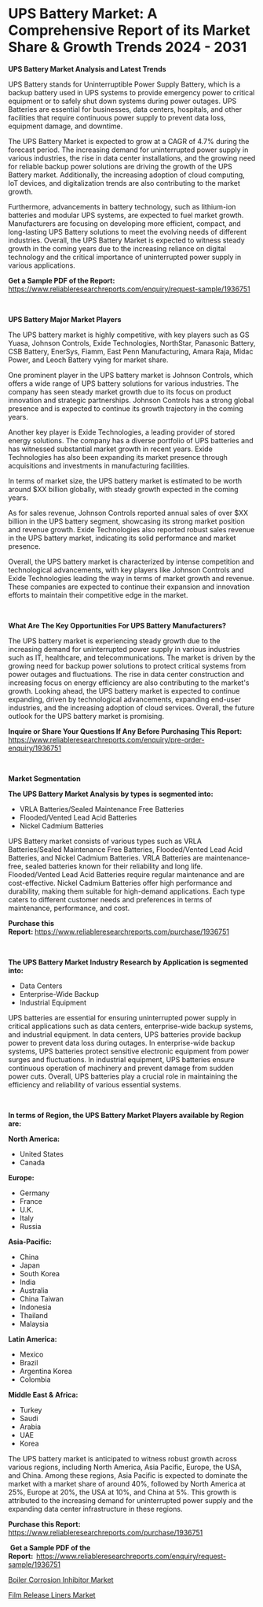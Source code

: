 <p><h1>UPS Battery Market: A Comprehensive Report of its Market Share & Growth Trends 2024 - 2031</h1></p><p><strong>UPS Battery Market Analysis and Latest Trends</strong></p>
<p><p>UPS Battery stands for Uninterruptible Power Supply Battery, which is a backup battery used in UPS systems to provide emergency power to critical equipment or to safely shut down systems during power outages. UPS Batteries are essential for businesses, data centers, hospitals, and other facilities that require continuous power supply to prevent data loss, equipment damage, and downtime.</p><p>The UPS Battery Market is expected to grow at a CAGR of 4.7% during the forecast period. The increasing demand for uninterrupted power supply in various industries, the rise in data center installations, and the growing need for reliable backup power solutions are driving the growth of the UPS Battery market. Additionally, the increasing adoption of cloud computing, IoT devices, and digitalization trends are also contributing to the market growth.</p><p>Furthermore, advancements in battery technology, such as lithium-ion batteries and modular UPS systems, are expected to fuel market growth. Manufacturers are focusing on developing more efficient, compact, and long-lasting UPS Battery solutions to meet the evolving needs of different industries. Overall, the UPS Battery Market is expected to witness steady growth in the coming years due to the increasing reliance on digital technology and the critical importance of uninterrupted power supply in various applications.</p></p>
<p><strong>Get a Sample PDF of the Report:&nbsp;</strong> <a href="https://www.reliableresearchreports.com/enquiry/request-sample/1936751">https://www.reliableresearchreports.com/enquiry/request-sample/1936751</a></p>
<p>&nbsp;</p>
<p><strong>UPS Battery Major Market Players</strong></p>
<p><p>The UPS battery market is highly competitive, with key players such as GS Yuasa, Johnson Controls, Exide Technologies, NorthStar, Panasonic Battery, CSB Battery, EnerSys, Fiamm, East Penn Manufacturing, Amara Raja, Midac Power, and Leoch Battery vying for market share. </p><p>One prominent player in the UPS battery market is Johnson Controls, which offers a wide range of UPS battery solutions for various industries. The company has seen steady market growth due to its focus on product innovation and strategic partnerships. Johnson Controls has a strong global presence and is expected to continue its growth trajectory in the coming years.</p><p>Another key player is Exide Technologies, a leading provider of stored energy solutions. The company has a diverse portfolio of UPS batteries and has witnessed substantial market growth in recent years. Exide Technologies has also been expanding its market presence through acquisitions and investments in manufacturing facilities.</p><p>In terms of market size, the UPS battery market is estimated to be worth around $XX billion globally, with steady growth expected in the coming years. </p><p>As for sales revenue, Johnson Controls reported annual sales of over $XX billion in the UPS battery segment, showcasing its strong market position and revenue growth. Exide Technologies also reported robust sales revenue in the UPS battery market, indicating its solid performance and market presence. </p><p>Overall, the UPS battery market is characterized by intense competition and technological advancements, with key players like Johnson Controls and Exide Technologies leading the way in terms of market growth and revenue. These companies are expected to continue their expansion and innovation efforts to maintain their competitive edge in the market.</p></p>
<p>&nbsp;</p>
<p><strong>What Are The Key Opportunities For UPS Battery Manufacturers?</strong></p>
<p><p>The UPS battery market is experiencing steady growth due to the increasing demand for uninterrupted power supply in various industries such as IT, healthcare, and telecommunications. The market is driven by the growing need for backup power solutions to protect critical systems from power outages and fluctuations. The rise in data center construction and increasing focus on energy efficiency are also contributing to the market's growth. Looking ahead, the UPS battery market is expected to continue expanding, driven by technological advancements, expanding end-user industries, and the increasing adoption of cloud services. Overall, the future outlook for the UPS battery market is promising.</p></p>
<p><strong>Inquire or Share Your Questions If Any Before Purchasing This Report:</strong> <a href="https://www.reliableresearchreports.com/enquiry/pre-order-enquiry/1936751">https://www.reliableresearchreports.com/enquiry/pre-order-enquiry/1936751</a></p>
<p>&nbsp;</p>
<p><strong>Market Segmentation</strong></p>
<p><strong>The UPS Battery Market Analysis by types is segmented into:</strong></p>
<p><ul><li>VRLA Batteries/Sealed Maintenance Free Batteries</li><li>Flooded/Vented Lead Acid Batteries</li><li>Nickel Cadmium Batteries</li></ul></p>
<p><p>UPS Battery market consists of various types such as VRLA Batteries/Sealed Maintenance Free Batteries, Flooded/Vented Lead Acid Batteries, and Nickel Cadmium Batteries. VRLA Batteries are maintenance-free, sealed batteries known for their reliability and long life. Flooded/Vented Lead Acid Batteries require regular maintenance and are cost-effective. Nickel Cadmium Batteries offer high performance and durability, making them suitable for high-demand applications. Each type caters to different customer needs and preferences in terms of maintenance, performance, and cost.</p></p>
<p><strong>Purchase this Report:&nbsp;</strong><a href="https://www.reliableresearchreports.com/purchase/1936751">https://www.reliableresearchreports.com/purchase/1936751</a></p>
<p>&nbsp;</p>
<p><strong>The UPS Battery Market Industry Research by Application is segmented into:</strong></p>
<p><ul><li>Data Centers</li><li>Enterprise-Wide Backup</li><li>Industrial Equipment</li></ul></p>
<p><p>UPS batteries are essential for ensuring uninterrupted power supply in critical applications such as data centers, enterprise-wide backup systems, and industrial equipment. In data centers, UPS batteries provide backup power to prevent data loss during outages. In enterprise-wide backup systems, UPS batteries protect sensitive electronic equipment from power surges and fluctuations. In industrial equipment, UPS batteries ensure continuous operation of machinery and prevent damage from sudden power cuts. Overall, UPS batteries play a crucial role in maintaining the efficiency and reliability of various essential systems.</p></p>
<p>&nbsp;</p>
<p><strong>In terms of Region, the UPS Battery Market Players available by Region are:</strong></p>
<p>
    <p> <strong> North America: </strong>
        <ul>
            <li>United States</li>
            <li>Canada</li>
        </ul>
        </p> 
    <p> <strong> Europe: </strong>
        <ul>
            <li>Germany</li>
            <li>France</li>
            <li>U.K.</li>
            <li>Italy</li>
            <li>Russia</li>
        </ul>
        </p> 
    <p> <strong> Asia-Pacific: </strong>
        <ul>
            <li>China</li>
            <li>Japan</li>
            <li>South Korea</li>
            <li>India</li>
            <li>Australia</li>
            <li>China Taiwan</li>
            <li>Indonesia</li>
            <li>Thailand</li>
            <li>Malaysia</li>
        </ul>
        </p> 
    <p> <strong> Latin America: </strong>
        <ul>
            <li>Mexico</li>
            <li>Brazil</li>
            <li>Argentina Korea</li>
            <li>Colombia</li>
        </ul>
        </p> 
    <p> <strong> Middle East & Africa: </strong>
        <ul>
            <li>Turkey</li>
            <li>Saudi</li>
            <li>Arabia</li>
            <li>UAE</li>
            <li>Korea</li>
        </ul>
    </p>
    </p>
<p><p>The UPS battery market is anticipated to witness robust growth across various regions, including North America, Asia Pacific, Europe, the USA, and China. Among these regions, Asia Pacific is expected to dominate the market with a market share of around 40%, followed by North America at 25%, Europe at 20%, the USA at 10%, and China at 5%. This growth is attributed to the increasing demand for uninterrupted power supply and the expanding data center infrastructure in these regions.</p></p>
<p><strong>Purchase this Report: </strong><a href="https://www.reliableresearchreports.com/purchase/1936751">https://www.reliableresearchreports.com/purchase/1936751</a></p>
<p>&nbsp;<strong>Get a Sample PDF of the Report:&nbsp;&nbsp;</strong><a href="https://www.reliableresearchreports.com/enquiry/request-sample/1936751">https://www.reliableresearchreports.com/enquiry/request-sample/1936751</a></p>
<p><strong></strong></p>
<p><p><a href="https://five-trouble-98a.notion.site/Boiler-Corrosion-Inhibitor-Market-Size-and-Examines-its-Market-Scope-with-a-Primary-Focus-on-Growt-fad4c7a884714a4893dfa25dea848e12">Boiler Corrosion Inhibitor Market</a></p><p><a href="https://nifty-kite-d51.notion.site/Film-Release-Liners-Market-Size-Reflecting-a-Forecast-Till-2031-Market-By-Type-By-Application-and--71854b900acf44c1b94ab9680499130a">Film Release Liners Market</a></p></p>